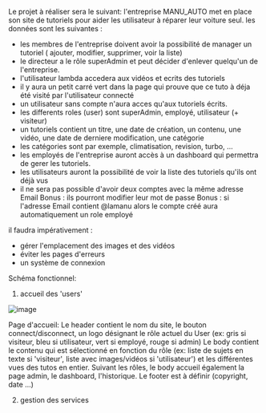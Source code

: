 Le projet à réaliser sera le suivant: 
l'entreprise MANU_AUTO met en place son site de tutoriels pour aider les utilisateur à réparer leur voiture seul. les données sont les suivantes :
- les membres de l'entreprise doivent avoir la possibilité de manager un tutoriel ( ajouter, modifier, supprimer, voir la liste) 
- le directeur a le rôle superAdmin et peut décider d'enlever quelqu'un de l'entreprise.
- l'utilisateur lambda accedera aux vidéos et ecrits des tutoriels 
- il y aura un petit carré vert dans la page qui prouve que ce tuto à déja été visité par l'utilisateur connecté
- un utilisateur sans compte n'aura acces qu'aux tutoriels écrits.
- les differents roles (user) sont superAdmin, employé, utilisateur (+ visiteur)
- un tutoriels contient un titre, une date de création, un contenu, une vidéo, une date de derniere modification, une catégorie
- les catégories sont par exemple, climatisation, revision, turbo, ...
- les employés de l'entreprise auront accès à un dashboard qui permettra de gerer les tutoriels.
- les utilisateurs auront la possibilité de voir la liste des tutoriels qu'ils ont déjà vus
- il ne sera pas possible d'avoir deux comptes avec la même adresse Email
Bonus : ils pourront modifier leur mot de passe
Bonus : si l'adresse Email contient @lamanu alors le compte créé aura automatiquement un role employé

il faudra impérativement :
- gérer l'emplacement des images et des vidéos 
- éviter les pages d'erreurs
- un système de connexion

Schéma fonctionnel:
1) accueil des 'users'

![image](https://user-images.githubusercontent.com/37933499/171390682-9ff22568-88fa-4dde-90ab-8a4fb4ffe463.png)


Page d'accueil:
Le header contient le nom du site, le bouton connect/disconnect, un logo désignant le rôle actuel du User (ex: gris si visiteur, bleu si utilisateur, vert si employé, rouge si admin)
Le body contient le contenu qui est sélectionné en fonction du rôle (ex: liste de sujets en texte si 'visiteur', liste avec images/vidéos si 'utilisateur') et les différentes vues des tutos en entier. Suivant les rôles, le body accueil également la page admin, le dashboard, l'historique.
Le footer est à définir (copyright, date ...)



2) gestion des services

